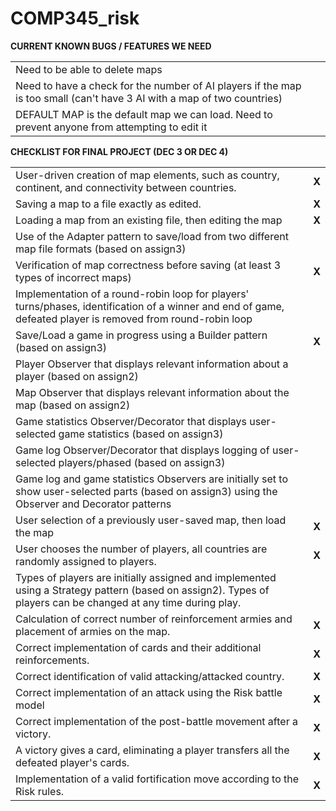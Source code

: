 # COMP345_risk 
<strong>CURRENT KNOWN BUGS / FEATURES WE NEED</strong>
<table>
<tr><td>Need to be able to delete maps</td><td></td></tr>
<tr><td>Need to have a check for the number of AI players if the map is too small (can't have 3 AI with a map of two countries)</td><td></td></tr>
<tr><td>DEFAULT MAP is the default map we can load. Need to prevent anyone from attempting to edit it</td><td></td></tr>
</table>

<strong>CHECKLIST FOR FINAL PROJECT (DEC 3 OR DEC 4)</strong>
<table>
<tr>
<td>User-driven creation of map elements, such as country, continent, and connectivity between countries.</td><td><strong>X</strong></td>
</tr>
<tr>
<td>Saving a map to a file exactly as edited.</td><td><strong>X</strong></td>
</tr>
<tr>
<td>Loading a map from an existing file, then editing the map</td><td><strong>X</strong></td>
</tr>
<tr>
<td>Use of the Adapter pattern to save/load from two different map file formats (based on assign3)</td><td></td>
</tr>
<tr>
<td>Verification of map correctness before saving (at least 3 types of incorrect maps)</td><td><strong>X</strong></td>
</tr>
<tr>
<td>Implementation of a round-robin loop for players' turns/phases, identification of a winner and end of game, defeated player is removed from round-robin loop</td><td></td>
</tr>
<tr>
<td>Save/Load a game in progress using a Builder pattern (based on assign3)</td><td><strong>X</strong></td>
</tr>
<tr>
<td>Player Observer that displays relevant information about a player (based on assign2)</td><td></td>
</tr>
<tr>
<td>Map Observer that displays relevant information about the map (based on assign2)</td><td></td>
</tr>
<tr>
<td>Game statistics Observer/Decorator that displays user-selected game statistics (based on assign3)</td><td></td>
</tr>
<tr>
<td>Game log Observer/Decorator that displays logging of user-selected players/phased (based on assign3)</td><td></td>
</tr>
<tr>
<td>Game log and game statistics Observers are initially set to show user-selected parts (based on assign3) using the Observer and Decorator patterns</td><td></td>
</tr>
<tr>
<td>User selection of a previously user-saved map, then load the map</td><td><strong>X</strong></td>
</tr>
<tr>
<td>User chooses the number of players, all countries are randomly assigned to players.</td><td><strong>X</strong></td>
</tr>
<tr>
<td>Types of players are initially assigned and implemented using a Strategy pattern (based on assign2). Types of players can be changed at any time during play.</td><td></td>
</tr>
<tr>
<td>Calculation of correct number of reinforcement armies and placement of armies on the map.</td><td><strong>X</strong></td>
</tr>
<tr>
<td>Correct implementation of cards and their additional reinforcements.</td><td><strong>X</strong></td>
</tr>
<tr>
<td>Correct identification of valid attacking/attacked country.</td><td><strong>X</strong></td>
</tr>
<tr>
<td>Correct implementation of an attack using the Risk battle model</td><td><strong>X</strong></td>
</tr>
<tr>
<td>Correct implementation of the post-battle movement after a victory.</td><td><strong>X</strong></td>
</tr>
<tr>
<td>A victory gives a card, eliminating a player transfers all the defeated player's cards.</td><td><strong>X</strong></td>
</tr>
<tr>
<td>Implementation of a valid fortification move according to the Risk rules. </td><td><strong>X</strong></td>
</tr>
</table>
